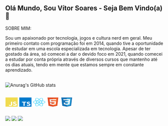 ## Olá Mundo, Sou Vítor Soares - Seja Bem Vindo(a) 👋

SOBRE MIM:

Sou um apaixonado por tecnologia, jogos e cultura nerd em geral. Meu primeiro contato com programação foi em 2014, quando tive a oportunidade de estudar em uma escola especializada em tecnologia. Apesar de ter gostado da área, só comecei a dar o devido foco em 2021, quando comecei a estudar por conta própria através de diversos cursos que mantenho até os dias atuais, tendo em mente que estamos sempre em constante aprendizado.
<br><br>

![Anurag's GitHub stats](https://github-readme-stats.vercel.app/api?username=vitorsoaresdev&show_icons=true&theme=tokyonight)

<div style="display: inline_block"><br>
  <img align="center" height="30" width="40" src="https://raw.githubusercontent.com/devicons/devicon/master/icons/javascript/javascript-plain.svg">
  <img align="center" height="30" width="40" src="https://raw.githubusercontent.com/devicons/devicon/master/icons/typescript/typescript-plain.svg">
  <img align="center" height="30" width="40" src="https://raw.githubusercontent.com/devicons/devicon/master/icons/react/react-original.svg">
  <img align="center" height="30" width="40" src="https://raw.githubusercontent.com/devicons/devicon/master/icons/html5/html5-original.svg">
  <img align="center" height="30" width="40" src="https://raw.githubusercontent.com/devicons/devicon/master/icons/css3/css3-original.svg">
</div>
  
   ##
  
<div>
 <a href="https://www.discordapp.com/users/smk#2802" target="_blank"><img src="https://img.shields.io/badge/Discord-7289DA?style=for-the-badge&logo=discord&logoColor=white" target="_blank"></a> 
  <a href = "mailto:dev.vitors@gmail.com"><img src="https://img.shields.io/badge/-Gmail-%23333?style=for-the-badge&logo=gmail&logoColor=white" target="_blank"></a>
  <a href="https://www.linkedin.com/in/v%C3%ADtor-soares-435602240/" target="_blank"><img src="https://img.shields.io/badge/-LinkedIn-%230077B5?style=for-the-badge&logo=linkedin&logoColor=white" target="_blank"></a> 
</div>

